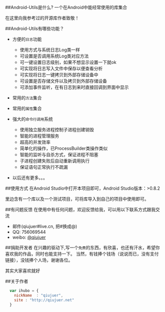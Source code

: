 ##Android-Utils是什么?
一个在Android中能经常使用的库集合

在这里向我参考过的开源库作者致敬！

##Android-Utils有哪些功能？

* 方便的`日志`功能
    *  使用方式与系统日志Log类一样
    *  可设置是否调用系统Log类对应方法
    *  可一键设置日志级别，如果不想显示设置一下就ok
    *  可实现将日志写入文件中保存以便查看分析
    *  可实现将日志一键拷贝到外部存储设备中
    *  可设置是否存储文件以及拷贝到外部存储设备
    *  可添加事件监听，在有日志到来时直接回调到界面中显示
* 常用的`方法`集合
* 常用的`属性`集合
* 强大的`命令行调用`系统
    *  使用独立服务进程控制子进程创建销毁
    *  智能的进程管理服务
    *  超高的并发效率
    *  简单化的操作，已ProcessBuilder类操作类似
    *  智能的监听与自杀方式，保证进程不阻塞
    *  子进程创建失败后自动重新调用执行
    *  保证语句正常执行不疏漏
    

* 以后还有更多。。。


##使用方式
在Android Studio中打开本项目即可，Android Studio版本：>0.8.2

里边含有一个库以及一个测试项目，可将库导入到自己的项目中使用即可。


##有问题反馈
在使用中有任何问题，欢迎反馈给我，可以用以下联系方式跟我交流

* 邮件(qiujuer#live.cn, 把#换成@)
* QQ: 756069544
* weibo: [@qiujuer](http://weibo.com/qiujuer)


##捐助开发者
在兴趣的驱动下,写一个`免费`的东西，有欣喜，也还有汗水，希望你喜欢我的作品，同时也能支持一下。
当然，有钱捧个钱场（说说而已，没有支付链接），没钱捧个人场，谢谢各位。

其实大家喜欢就好

##关于作者

```javascript
  var ihubo = {
    nickName  : "qiujuer",
    site : "http://qiujuer.net"
  }
```

